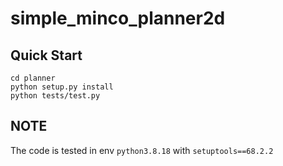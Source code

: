 # simple_minco_planner2d

## Quick Start

```
cd planner
python setup.py install
python tests/test.py
```

## NOTE

The code is tested in env `python3.8.18` with `setuptools==68.2.2`

